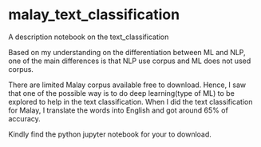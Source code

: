 # malay_text_classification
A description notebook on the text_classification

Based on my understanding on the differentiation between ML and NLP, one of the main differences is that NLP use corpus and ML does not used corpus. 

There are limited Malay corpus available free to download. Hence, I saw that one of the possible way is to do deep learning(type of ML) to be explored to help in the text classification. When I did the text classification for Malay, I translate the words into English and got around 65% of accuracy. 

Kindly find the python jupyter notebook for your to download. 

